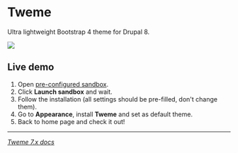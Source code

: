 # Tweme

Ultra lightweight Bootstrap 4 theme for Drupal 8.

![](https://cdn.rawgit.com/tonystar/drupal-tweme/media/drupal-tweme-8.x-4.0.png)


## Live demo

1. Open [pre-configured sandbox](https://simplytest.me/project/tweme/8.x-4.0).
2. Click **Launch sandbox** and wait.
3. Follow the installation (all settings should be pre-filled, don't change them).
4. Go to **Appearance**, install **Tweme** and set as default theme.
5. Back to home page and check it out!


---
*[Tweme 7.x docs](https://github.com/tonystar/drupal-tweme/blob/7.x-3.x/README.md)*

